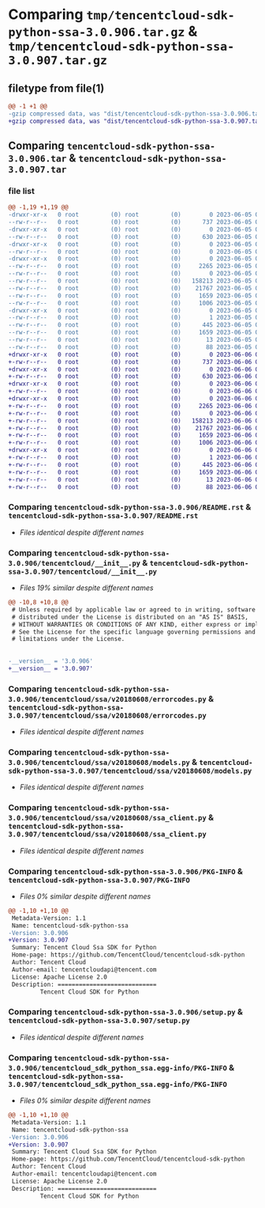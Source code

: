 # Comparing `tmp/tencentcloud-sdk-python-ssa-3.0.906.tar.gz` & `tmp/tencentcloud-sdk-python-ssa-3.0.907.tar.gz`

## filetype from file(1)

```diff
@@ -1 +1 @@
-gzip compressed data, was "dist/tencentcloud-sdk-python-ssa-3.0.906.tar", last modified: Mon Jun  5 00:41:34 2023, max compression
+gzip compressed data, was "dist/tencentcloud-sdk-python-ssa-3.0.907.tar", last modified: Tue Jun  6 02:34:01 2023, max compression
```

## Comparing `tencentcloud-sdk-python-ssa-3.0.906.tar` & `tencentcloud-sdk-python-ssa-3.0.907.tar`

### file list

```diff
@@ -1,19 +1,19 @@
-drwxr-xr-x   0 root         (0) root         (0)        0 2023-06-05 00:41:34.000000 tencentcloud-sdk-python-ssa-3.0.906/
--rw-r--r--   0 root         (0) root         (0)      737 2023-06-05 00:41:34.000000 tencentcloud-sdk-python-ssa-3.0.906/README.rst
-drwxr-xr-x   0 root         (0) root         (0)        0 2023-06-05 00:41:34.000000 tencentcloud-sdk-python-ssa-3.0.906/tencentcloud/
--rw-r--r--   0 root         (0) root         (0)      630 2023-06-05 00:41:34.000000 tencentcloud-sdk-python-ssa-3.0.906/tencentcloud/__init__.py
-drwxr-xr-x   0 root         (0) root         (0)        0 2023-06-05 00:41:34.000000 tencentcloud-sdk-python-ssa-3.0.906/tencentcloud/ssa/
--rw-r--r--   0 root         (0) root         (0)        0 2023-06-05 00:41:34.000000 tencentcloud-sdk-python-ssa-3.0.906/tencentcloud/ssa/__init__.py
-drwxr-xr-x   0 root         (0) root         (0)        0 2023-06-05 00:41:34.000000 tencentcloud-sdk-python-ssa-3.0.906/tencentcloud/ssa/v20180608/
--rw-r--r--   0 root         (0) root         (0)     2265 2023-06-05 00:41:34.000000 tencentcloud-sdk-python-ssa-3.0.906/tencentcloud/ssa/v20180608/errorcodes.py
--rw-r--r--   0 root         (0) root         (0)        0 2023-06-05 00:41:34.000000 tencentcloud-sdk-python-ssa-3.0.906/tencentcloud/ssa/v20180608/__init__.py
--rw-r--r--   0 root         (0) root         (0)   158213 2023-06-05 00:41:34.000000 tencentcloud-sdk-python-ssa-3.0.906/tencentcloud/ssa/v20180608/models.py
--rw-r--r--   0 root         (0) root         (0)    21767 2023-06-05 00:41:34.000000 tencentcloud-sdk-python-ssa-3.0.906/tencentcloud/ssa/v20180608/ssa_client.py
--rw-r--r--   0 root         (0) root         (0)     1659 2023-06-05 00:41:34.000000 tencentcloud-sdk-python-ssa-3.0.906/PKG-INFO
--rw-r--r--   0 root         (0) root         (0)     1006 2023-06-05 00:41:34.000000 tencentcloud-sdk-python-ssa-3.0.906/setup.py
-drwxr-xr-x   0 root         (0) root         (0)        0 2023-06-05 00:41:34.000000 tencentcloud-sdk-python-ssa-3.0.906/tencentcloud_sdk_python_ssa.egg-info/
--rw-r--r--   0 root         (0) root         (0)        1 2023-06-05 00:41:34.000000 tencentcloud-sdk-python-ssa-3.0.906/tencentcloud_sdk_python_ssa.egg-info/dependency_links.txt
--rw-r--r--   0 root         (0) root         (0)      445 2023-06-05 00:41:34.000000 tencentcloud-sdk-python-ssa-3.0.906/tencentcloud_sdk_python_ssa.egg-info/SOURCES.txt
--rw-r--r--   0 root         (0) root         (0)     1659 2023-06-05 00:41:34.000000 tencentcloud-sdk-python-ssa-3.0.906/tencentcloud_sdk_python_ssa.egg-info/PKG-INFO
--rw-r--r--   0 root         (0) root         (0)       13 2023-06-05 00:41:34.000000 tencentcloud-sdk-python-ssa-3.0.906/tencentcloud_sdk_python_ssa.egg-info/top_level.txt
--rw-r--r--   0 root         (0) root         (0)       88 2023-06-05 00:41:34.000000 tencentcloud-sdk-python-ssa-3.0.906/setup.cfg
+drwxr-xr-x   0 root         (0) root         (0)        0 2023-06-06 02:34:01.000000 tencentcloud-sdk-python-ssa-3.0.907/
+-rw-r--r--   0 root         (0) root         (0)      737 2023-06-06 02:34:01.000000 tencentcloud-sdk-python-ssa-3.0.907/README.rst
+drwxr-xr-x   0 root         (0) root         (0)        0 2023-06-06 02:34:01.000000 tencentcloud-sdk-python-ssa-3.0.907/tencentcloud/
+-rw-r--r--   0 root         (0) root         (0)      630 2023-06-06 02:34:01.000000 tencentcloud-sdk-python-ssa-3.0.907/tencentcloud/__init__.py
+drwxr-xr-x   0 root         (0) root         (0)        0 2023-06-06 02:34:01.000000 tencentcloud-sdk-python-ssa-3.0.907/tencentcloud/ssa/
+-rw-r--r--   0 root         (0) root         (0)        0 2023-06-06 02:34:01.000000 tencentcloud-sdk-python-ssa-3.0.907/tencentcloud/ssa/__init__.py
+drwxr-xr-x   0 root         (0) root         (0)        0 2023-06-06 02:34:01.000000 tencentcloud-sdk-python-ssa-3.0.907/tencentcloud/ssa/v20180608/
+-rw-r--r--   0 root         (0) root         (0)     2265 2023-06-06 02:34:01.000000 tencentcloud-sdk-python-ssa-3.0.907/tencentcloud/ssa/v20180608/errorcodes.py
+-rw-r--r--   0 root         (0) root         (0)        0 2023-06-06 02:34:01.000000 tencentcloud-sdk-python-ssa-3.0.907/tencentcloud/ssa/v20180608/__init__.py
+-rw-r--r--   0 root         (0) root         (0)   158213 2023-06-06 02:34:01.000000 tencentcloud-sdk-python-ssa-3.0.907/tencentcloud/ssa/v20180608/models.py
+-rw-r--r--   0 root         (0) root         (0)    21767 2023-06-06 02:34:01.000000 tencentcloud-sdk-python-ssa-3.0.907/tencentcloud/ssa/v20180608/ssa_client.py
+-rw-r--r--   0 root         (0) root         (0)     1659 2023-06-06 02:34:01.000000 tencentcloud-sdk-python-ssa-3.0.907/PKG-INFO
+-rw-r--r--   0 root         (0) root         (0)     1006 2023-06-06 02:34:01.000000 tencentcloud-sdk-python-ssa-3.0.907/setup.py
+drwxr-xr-x   0 root         (0) root         (0)        0 2023-06-06 02:34:01.000000 tencentcloud-sdk-python-ssa-3.0.907/tencentcloud_sdk_python_ssa.egg-info/
+-rw-r--r--   0 root         (0) root         (0)        1 2023-06-06 02:34:01.000000 tencentcloud-sdk-python-ssa-3.0.907/tencentcloud_sdk_python_ssa.egg-info/dependency_links.txt
+-rw-r--r--   0 root         (0) root         (0)      445 2023-06-06 02:34:01.000000 tencentcloud-sdk-python-ssa-3.0.907/tencentcloud_sdk_python_ssa.egg-info/SOURCES.txt
+-rw-r--r--   0 root         (0) root         (0)     1659 2023-06-06 02:34:01.000000 tencentcloud-sdk-python-ssa-3.0.907/tencentcloud_sdk_python_ssa.egg-info/PKG-INFO
+-rw-r--r--   0 root         (0) root         (0)       13 2023-06-06 02:34:01.000000 tencentcloud-sdk-python-ssa-3.0.907/tencentcloud_sdk_python_ssa.egg-info/top_level.txt
+-rw-r--r--   0 root         (0) root         (0)       88 2023-06-06 02:34:01.000000 tencentcloud-sdk-python-ssa-3.0.907/setup.cfg
```

### Comparing `tencentcloud-sdk-python-ssa-3.0.906/README.rst` & `tencentcloud-sdk-python-ssa-3.0.907/README.rst`

 * *Files identical despite different names*

### Comparing `tencentcloud-sdk-python-ssa-3.0.906/tencentcloud/__init__.py` & `tencentcloud-sdk-python-ssa-3.0.907/tencentcloud/__init__.py`

 * *Files 19% similar despite different names*

```diff
@@ -10,8 +10,8 @@
 # Unless required by applicable law or agreed to in writing, software
 # distributed under the License is distributed on an "AS IS" BASIS,
 # WITHOUT WARRANTIES OR CONDITIONS OF ANY KIND, either express or implied.
 # See the License for the specific language governing permissions and
 # limitations under the License.
 
 
-__version__ = '3.0.906'
+__version__ = '3.0.907'
```

### Comparing `tencentcloud-sdk-python-ssa-3.0.906/tencentcloud/ssa/v20180608/errorcodes.py` & `tencentcloud-sdk-python-ssa-3.0.907/tencentcloud/ssa/v20180608/errorcodes.py`

 * *Files identical despite different names*

### Comparing `tencentcloud-sdk-python-ssa-3.0.906/tencentcloud/ssa/v20180608/models.py` & `tencentcloud-sdk-python-ssa-3.0.907/tencentcloud/ssa/v20180608/models.py`

 * *Files identical despite different names*

### Comparing `tencentcloud-sdk-python-ssa-3.0.906/tencentcloud/ssa/v20180608/ssa_client.py` & `tencentcloud-sdk-python-ssa-3.0.907/tencentcloud/ssa/v20180608/ssa_client.py`

 * *Files identical despite different names*

### Comparing `tencentcloud-sdk-python-ssa-3.0.906/PKG-INFO` & `tencentcloud-sdk-python-ssa-3.0.907/PKG-INFO`

 * *Files 0% similar despite different names*

```diff
@@ -1,10 +1,10 @@
 Metadata-Version: 1.1
 Name: tencentcloud-sdk-python-ssa
-Version: 3.0.906
+Version: 3.0.907
 Summary: Tencent Cloud Ssa SDK for Python
 Home-page: https://github.com/TencentCloud/tencentcloud-sdk-python
 Author: Tencent Cloud
 Author-email: tencentcloudapi@tencent.com
 License: Apache License 2.0
 Description: ============================
         Tencent Cloud SDK for Python
```

### Comparing `tencentcloud-sdk-python-ssa-3.0.906/setup.py` & `tencentcloud-sdk-python-ssa-3.0.907/setup.py`

 * *Files identical despite different names*

### Comparing `tencentcloud-sdk-python-ssa-3.0.906/tencentcloud_sdk_python_ssa.egg-info/PKG-INFO` & `tencentcloud-sdk-python-ssa-3.0.907/tencentcloud_sdk_python_ssa.egg-info/PKG-INFO`

 * *Files 0% similar despite different names*

```diff
@@ -1,10 +1,10 @@
 Metadata-Version: 1.1
 Name: tencentcloud-sdk-python-ssa
-Version: 3.0.906
+Version: 3.0.907
 Summary: Tencent Cloud Ssa SDK for Python
 Home-page: https://github.com/TencentCloud/tencentcloud-sdk-python
 Author: Tencent Cloud
 Author-email: tencentcloudapi@tencent.com
 License: Apache License 2.0
 Description: ============================
         Tencent Cloud SDK for Python
```

